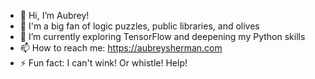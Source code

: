 - 👋 Hi, I’m Aubrey!
- 👀 I'm a big fan of logic puzzles, public libraries, and olives
- 🌱 I’m currently exploring TensorFlow and deepening my Python skills
- 📫 How to reach me: https://aubreysherman.com
- ⚡ Fun fact: I can't wink! Or whistle! Help!

<!---
aubrey-sherman/aubrey-sherman is a ✨ special ✨ repository because its `README.md` (this file) appears on your GitHub profile.
You can click the Preview link to take a look at your changes.
--->
